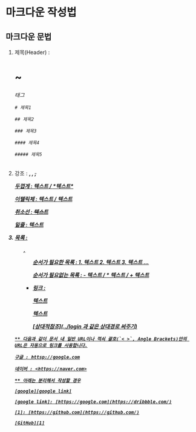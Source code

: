 # 마크다운 작성법

## 마크다운 문법

1. 제목(Header) : <h1> ~ <h6> 태그

       # 제목1

       ## 제목2

       ### 제목3

       #### 제목4

       ##### 제목5

 2.  강조 : <strong>, <em>, <del>, <u>

      두껍게 : **텍스트**   /   __*텍스트__*

      이텔릭체 : **텍스트**   /   _텍스트_

      취소선 : ~~텍스트~~

      밑줄 : <u>텍스트</u>

 3.  목록 : <ol>, <ul>

      순서가 필요한 목록 : 1. 텍스트  2. 텍스트  3. 텍스트 ...

      순서가 필요없는 목록 : - 텍스트  /   * 텍스트   /    + 텍스트

 4.  링크 : <a>

      [텍스트](https://google.com)

      [텍스트](https://naver.com "링크 설명(title)을 작성하세요.")

      [상대적참조](../login 과 같은 상대경로 써주기)

      

    ** 다음과 같이 문서 내 일반 URL이나 꺽쇠 괄호(`< >`, Angle Brackets)안의 URL은 자동으로 링크를 사용합니다.

    구글 : httsp://google.com

    네이버 : <https://naver.com>

    ** 아래는 분리해서 작성할 경우

    [google][google link]

    [google link]: [https://google.com](https://dribbble.com/)

    [1]: [https://github.com](https://github.com/)

    [GitHub][1]